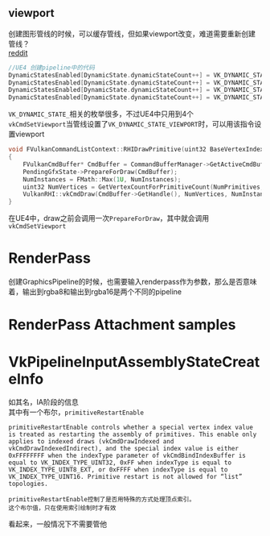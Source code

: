 ## viewport
创建图形管线的时候，可以缓存管线，但如果viewport改变，难道需要重新创建管线？  
[reddit](https://www.reddit.com/r/vulkan/comments/51ddog/question_about_handling_resize_events/)  
```cpp
//UE4 创建pipeline中的代码
DynamicStatesEnabled[DynamicState.dynamicStateCount++] = VK_DYNAMIC_STATE_VIEWPORT;
DynamicStatesEnabled[DynamicState.dynamicStateCount++] = VK_DYNAMIC_STATE_SCISSOR;
DynamicStatesEnabled[DynamicState.dynamicStateCount++] = VK_DYNAMIC_STATE_STENCIL_REFERENCE;
DynamicStatesEnabled[DynamicState.dynamicStateCount++] = VK_DYNAMIC_STATE_DEPTH_BOUNDS;
```   
`VK_DYNAMIC_STATE_`相关的枚举很多，不过UE4中只用到4个  
`vkCmdSetViewport`当管线设置了`VK_DYNAMIC_STATE_VIEWPORT`时，可以用该指令设置viewport  
```cpp
void FVulkanCommandListContext::RHIDrawPrimitive(uint32 BaseVertexIndex, uint32 NumPrimitives, uint32 NumInstances)
{
	FVulkanCmdBuffer* CmdBuffer = CommandBufferManager->GetActiveCmdBuffer();
	PendingGfxState->PrepareForDraw(CmdBuffer);
	NumInstances = FMath::Max(1U, NumInstances);
	uint32 NumVertices = GetVertexCountForPrimitiveCount(NumPrimitives, PendingGfxState->PrimitiveType);
	VulkanRHI::vkCmdDraw(CmdBuffer->GetHandle(), NumVertices, NumInstances, BaseVertexIndex, 0);
}
```  
在UE4中，draw之前会调用一次`PrepareForDraw`，其中就会调用`vkCmdSetViewport`   
# RenderPass
创建GraphicsPipeline的时候，也需要输入renderpass作为参数，那么是否意味着，输出到rgba8和输出到rgba16是两个不同的pipeline
# RenderPass Attachment samples
# VkPipelineInputAssemblyStateCreateInfo
如其名，IA阶段的信息  
其中有一个布尔，`primitiveRestartEnable`  
```
primitiveRestartEnable controls whether a special vertex index value is treated as restarting the assembly of primitives. This enable only applies to indexed draws (vkCmdDrawIndexed and vkCmdDrawIndexedIndirect), and the special index value is either 0xFFFFFFFF when the indexType parameter of vkCmdBindIndexBuffer is equal to VK_INDEX_TYPE_UINT32, 0xFF when indexType is equal to VK_INDEX_TYPE_UINT8_EXT, or 0xFFFF when indexType is equal to VK_INDEX_TYPE_UINT16. Primitive restart is not allowed for “list” topologies.
```  
```
primitiveRestartEnable控制了是否用特殊的方式处理顶点索引。  
这个布尔值，只在使用索引绘制时才有效
```  
看起来，一般情况下不需要管他
